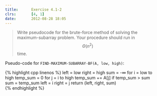 ```yaml
---
title:      Exercise 4.1-2
clrs:       [4, 1]
date:       2012-08-28 18:05
---
```


>Write pseudocode for the brute-force method of solving the maximum-subarray problem. Your procedure should run in $$\Theta(n^2)$$ time.

Pseudo-code for `FIND-MAXIMUM-SUBARRAY-BF(A, low, high)`:

{% highlight cpp linenos %}
left = low
right = high
sum = -∞
for i = low to high
    temp_sum = 0
    for j = i to high
        temp_sum += A[j]
        if temp_sum > sum
            sum = temp_sum
            left = i
            right = j
return (left, right, sum)    
{% endhighlight %}